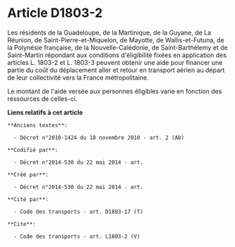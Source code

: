 # Article D1803-2

Les résidents de la Guadeloupe, de la Martinique, de la Guyane, de La Réunion, de Saint-Pierre-et-Miquelon, de Mayotte, de
Wallis-et-Futuna, de la Polynésie française, de la Nouvelle-Calédonie, de Saint-Barthélemy et de Saint-Martin répondant aux
conditions d'éligibilité fixées en application des articles L. 1803-2 et L. 1803-3 peuvent obtenir une aide pour financer une
partie du coût du déplacement aller et retour en transport aérien au départ de leur collectivité vers la France
métropolitaine. 

Le montant de l'aide versée aux personnes éligibles varie en fonction des ressources de celles-ci.

**Liens relatifs à cet article**

	**Anciens textes**:

	  - Décret n°2010-1424 du 18 novembre 2010 - art. 2 (Ab)

	**Codifié par**:

	  - Décret n°2014-530 du 22 mai 2014 - art.

	**Créé par**:

	  - Décret n°2014-530 du 22 mai 2014 - art.

	**Cité par**:

	  - Code des transports - art. D1803-17 (T)

	**Cite**:

	  - Code des transports - art. L1803-2 (V)
